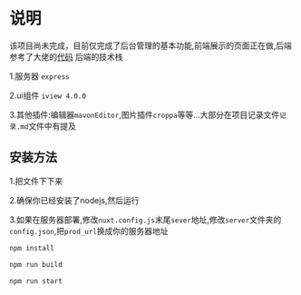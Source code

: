 # 说明

该项目尚未完成，目前仅完成了后台管理的基本功能,前端展示的页面正在做,后端参考了大佬的[代码](https://github.com/warriorBrian/nuxt-blog)
后端的技术栈  

1.服务器 `express`  

2.ui组件 `iview 4.0.0`

3.其他插件:编辑器`mavonEditor`,图片插件`croppa`等等...大部分在项目记录文件`记录.md`文件中有提及

## 安装方法

1.把文件下下来  

2.确保你已经安装了nodejs,然后运行  

3.如果在服务器部署,修改`nuxt.config.js`末尾`sever`地址,修改`server`文件夹的`config.json`,把`prod_url`换成你的服务器地址  

``` js
npm install

npm run build

npm run start

```

